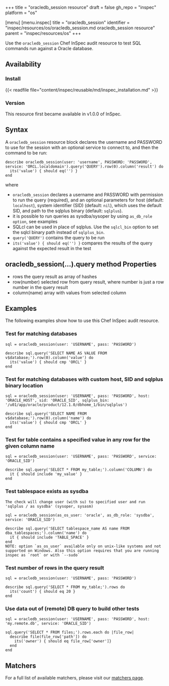 +++
title = "oracledb_session resource"
draft = false
gh_repo = "inspec"
platform = "os"

[menu]
  [menu.inspec]
    title = "oracledb_session"
    identifier = "inspec/resources/os/oracledb_session.md oracledb_session resource"
    parent = "inspec/resources/os"
+++

Use the `oracledb_session` Chef InSpec audit resource to test SQL commands run against a Oracle database.

## Availability

### Install

{{< readfile file="content/inspec/reusable/md/inspec_installation.md" >}}

### Version

This resource first became available in v1.0.0 of InSpec.

## Syntax

A `oracledb_session` resource block declares the username and PASSWORD to use for the session with an optional service to connect to, and then the command to be run:

    describe oracledb_session(user: 'username', PASSWORD: 'PASSWORD', service: 'ORCL.localdomain').query('QUERY').row(0).column('result') do
      its('value') { should eq('') }
    end

where

- `oracledb_session` declares a username and PASSWORD with permission to run the query (required), and an optional parameters for host (default: `localhost`), system identifier (SID) (default: `nil`), which uses the default SID, and path to the sqlplus binary (default: `sqlplus`).
- it is possible to run queries as sysdba/sysoper by using `as_db_role option`, see examples
- SQLcl can be used in place of sqlplus. Use the `sqlcl_bin` option to set the sqlcl binary path instead of `sqlplus_bin`.
- `query('QUERY')` contains the query to be run
- `its('value') { should eq('') }` compares the results of the query against the expected result in the test

## oracledb_session(...).query method Properties

- rows the query result as array of hashes
- row(number) selected row from query result, where number is just a row number in the query result
- column(name) array with values from selected column

## Examples

The following examples show how to use this Chef InSpec audit resource.

### Test for matching databases

    sql = oracledb_session(user: 'USERNAME', pass: 'PASSWORD')

    describe sql.query('SELECT NAME AS VALUE FROM v$database;').row(0).column('value') do
      its('value') { should cmp 'ORCL' }
    end

### Test for matching databases with custom host, SID and sqlplus binary location

    sql = oracledb_session(user: 'USERNAME', pass: 'PASSWORD', host: 'ORACLE_HOST', sid: 'ORACLE_SID', sqlplus_bin: '/u01/app/oracle/product/12.1.0/dbhome_1/bin/sqlplus')

    describe sql.query('SELECT NAME FROM v$database;').row(0).column('name') do
      its('value') { should cmp 'ORCL' }
    end

### Test for table contains a specified value in any row for the given column name

    sql = oracledb_session(user: 'USERNAME', pass: 'PASSWORD', service: 'ORACLE_SID')

    describe sql.query('SELECT * FROM my_table;').column('COLUMN') do
      it { should include 'my_value' }
    end

### Test tablespace exists as sysdba

    The check will change user (with su) to specified user and run 'sqlplus / as sysdba' (sysoper, sysasm)

    sql = oracledb_session(as_os_user: 'oracle', as_db_role: 'sysdba', service: 'ORACLE_SID')

    describe sql.query('SELECT tablespace_name AS name FROM dba_tablespaces;').column('name') do
      it { should include 'TABLE_SPACE' }
    end
    NOTE: option `as_os_user` available only on unix-like systems and not supported on Windows. Also this option requires that you are running inspec as `root` or with `--sudo`

### Test number of rows in the query result

    sql = oracledb_session(user: 'USERNAME', pass: 'PASSWORD')

    describe sql.query('SELECT * FROM my_table;').rows do
      its('count') { should eq 20 }
    end

### Use data out of (remote) DB query to build other tests

    sql = oracledb_session(user: 'USERNAME', pass: 'PASSWORD', host: 'my.remote.db', service: 'ORACLE_SID')

    sql.query('SELECT * FROM files;').rows.each do |file_row|
      describe file(file_row['path']) do
        its('owner') { should eq file_row['owner']}
      end
    end

## Matchers

For a full list of available matchers, please visit our [matchers page](/inspec/matchers/).
